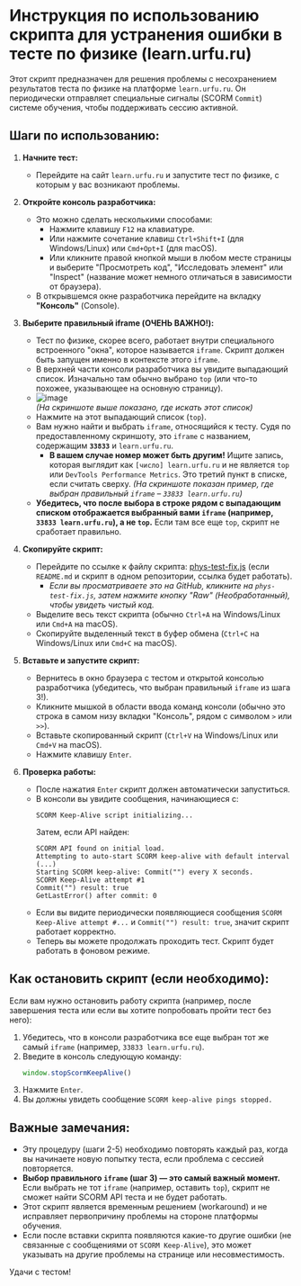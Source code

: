 
# Инструкция по использованию скрипта для устранения ошибки в тесте по физике (learn.urfu.ru)

Этот скрипт предназначен для решения проблемы с несохранением результатов теста по физике на платформе `learn.urfu.ru`. Он периодически отправляет специальные сигналы (SCORM `Commit`) системе обучения, чтобы поддерживать сессию активной.

## Шаги по использованию:

1.  **Начните тест:**
    *   Перейдите на сайт `learn.urfu.ru` и запустите тест по физике, с которым у вас возникают проблемы.

2.  **Откройте консоль разработчика:**
    *   Это можно сделать несколькими способами:
        *   Нажмите клавишу `F12` на клавиатуре.
        *   Или нажмите сочетание клавиш `Ctrl+Shift+I` (для Windows/Linux) или `Cmd+Opt+I` (для macOS).
        *   Или кликните правой кнопкой мыши в любом месте страницы и выберите "Просмотреть код", "Исследовать элемент" или "Inspect" (название может немного отличаться в зависимости от браузера).
    *   В открывшемся окне разработчика перейдите на вкладку **"Консоль"** (Console).

3.  **Выберите правильный iframe (ОЧЕНЬ ВАЖНО!):**
    *   Тест по физике, скорее всего, работает внутри специального встроенного "окна", которое называется `iframe`. Скрипт должен быть запущен именно в контексте этого `iframe`.
    *   В верхней части консоли разработчика вы увидите выпадающий список. Изначально там обычно выбрано `top` (или что-то похожее, указывающее на основную страницу).
    *   ![image](https://github.com/user-attachments/assets/8e2866df-d9df-4563-8698-3d1edc27f2bf)  
        *(На скриншоте выше показано, где искать этот список)*
    *   Нажмите на этот выпадающий список (`top`).
    *   Вам нужно найти и выбрать `iframe`, относящийся к тесту. Судя по предоставленному скриншоту, это `iframe` с названием, содержащим **`33833`** и `learn.urfu.ru`.
        *   **В вашем случае номер может быть другим!** Ищите запись, которая выглядит как `[число] learn.urfu.ru` и не является `top` или `DevTools Performance Metrics`. Это третий пункт в списке, если считать сверху.
        *(На скриншоте показан пример, где выбран правильный `iframe` – `33833 learn.urfu.ru`)*
    *   **Убедитесь, что после выбора в строке рядом с выпадающим списком отображается выбранный вами `iframe` (например, `33833 learn.urfu.ru`), а не `top`.** Если там все еще `top`, скрипт не сработает правильно.

4.  **Скопируйте скрипт:**
    *   Перейдите по ссылке к файлу скрипта: [phys-test-fix.js](phys-test-fix.js) (если `README.md` и скрипт в одном репозитории, ссылка будет работать).
        *   *Если вы просматриваете это на GitHub, кликните на `phys-test-fix.js`, затем нажмите кнопку "Raw" (Необработанный), чтобы увидеть чистый код.*
    *   Выделите весь текст скрипта (обычно `Ctrl+A` на Windows/Linux или `Cmd+A` на macOS).
    *   Скопируйте выделенный текст в буфер обмена (`Ctrl+C` на Windows/Linux или `Cmd+C` на macOS).

5.  **Вставьте и запустите скрипт:**
    *   Вернитесь в окно браузера с тестом и открытой консолью разработчика (убедитесь, что выбран правильный `iframe` из шага 3!).
    *   Кликните мышкой в области ввода команд консоли (обычно это строка в самом низу вкладки "Консоль", рядом с символом `>` или `>>`).
    *   Вставьте скопированный скрипт (`Ctrl+V` на Windows/Linux или `Cmd+V` на macOS).
    *   Нажмите клавишу `Enter`.

6.  **Проверка работы:**
    *   После нажатия `Enter` скрипт должен автоматически запуститься.
    *   В консоли вы увидите сообщения, начинающиеся с:
        ```
        SCORM Keep-Alive script initializing...
        ```
        Затем, если API найден:
        ```
        SCORM API found on initial load.
        Attempting to auto-start SCORM keep-alive with default interval (...)
        Starting SCORM keep-alive: Commit("") every X seconds.
        SCORM Keep-Alive attempt #1
        Commit("") result: true
        GetLastError() after commit: 0
        ```
    *   Если вы видите периодически появляющиеся сообщения `SCORM Keep-Alive attempt #...` и `Commit("") result: true`, значит скрипт работает корректно.
    *   Теперь вы можете продолжать проходить тест. Скрипт будет работать в фоновом режиме.

## Как остановить скрипт (если необходимо):

Если вам нужно остановить работу скрипта (например, после завершения теста или если вы хотите попробовать пройти тест без него):

1.  Убедитесь, что в консоли разработчика все еще выбран тот же самый `iframe` (например, `33833 learn.urfu.ru`).
2.  Введите в консоль следующую команду:
    ```javascript
    window.stopScormKeepAlive()
    ```
3.  Нажмите `Enter`.
4.  Вы должны увидеть сообщение `SCORM keep-alive pings stopped.`

## Важные замечания:

*   Эту процедуру (шаги 2-5) необходимо повторять каждый раз, когда вы начинаете новую попытку теста, если проблема с сессией повторяется.
*   **Выбор правильного `iframe` (шаг 3) — это самый важный момент.** Если выбрать не тот `iframe` (например, оставить `top`), скрипт не сможет найти SCORM API теста и не будет работать.
*   Этот скрипт является временным решением (workaround) и не исправляет первопричину проблемы на стороне платформы обучения.
*   Если после вставки скрипта появляются какие-то другие ошибки (не связанные с сообщениями от `SCORM Keep-Alive`), это может указывать на другие проблемы на странице или несовместимость.

Удачи с тестом!
